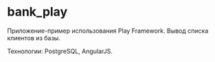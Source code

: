 # bank_play
Приложение-пример использования Play Framework. Вывод списка клиентов из базы.

Технологии: PostgreSQL, AngularJS.